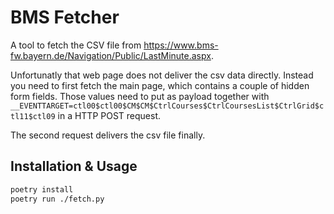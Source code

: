 # BMS Fetcher

A tool to fetch the CSV file from https://www.bms-fw.bayern.de/Navigation/Public/LastMinute.aspx.

Unfortunatly that web page does not deliver the csv data directly.
Instead you need to first fetch the main page, which contains a couple of hidden form fields.
Those values need to put as payload together with `__EVENTTARGET=ctl00$ctl00$CM$CM$CtrlCourses$CtrlCoursesList$CtrlGrid$ctl11$ctl09` in a HTTP POST request.

The second request delivers the csv file finally.

## Installation & Usage

```bash
poetry install
poetry run ./fetch.py
```
